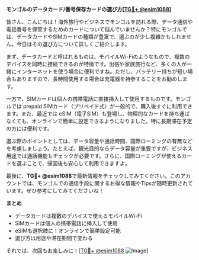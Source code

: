 **モンゴルのデータカード/番号保存カードの選び方[[TG💪+ @esim1088](https://t.me/s/esim1088)]**

皆さん、こんにちは！海外旅行やビジネスでモンゴルを訪れる際、データ通信や電話番号を保管するためのカードについて悩んでいませんか？特にモンゴルでは、データカードやSIMカードの種類が豊富で、選ぶのが少し複雑かもしれません。今日はその選び方について詳しくご紹介します。

まず、データカードと呼ばれるものは、モバイルWi-Fiのようなもので、複数のデバイスを同時に接続できるのが特徴です。出張や家族旅行など、多くの人が一緒にインターネットを使う場合に便利ですね。ただし、バッテリー持ちが短い場合もありますので、長時間使用する場合は充電器を持参することをお勧めします。

一方で、SIMカードは個人の携帯電話に直接挿入して使用するものです。モンゴルでは prepaid SIMカード（プリペイド式）が一般的で、購入後すぐに利用できます。また、最近では eSIM（電子SIM）も登場し、物理的なカードを持ち運ばなくても、オンラインで簡単に設定できるようになりました。特に長期滞在予定の方には便利です。

選ぶ際のポイントとしては、データ容量や通話時間、国際ローミングの有無などを考慮しましょう。たとえば、観光目的ならデータ容量が重要ですが、ビジネス用途では通話機能もチェックが必要です。さらに、国際ローミングが使えるカードを選ぶことで、帰国後も安心して利用できますよ。

最後に、**TG💪+ @esim1088**で最新情報をチェックしてみてください。このアカウントでは、モンゴルでの通信手段に関するお得な情報やTipsが随時更新されています。ぜひ参考にしてみてくださいね！

**まとめ**
- データカードは複数のデバイスで使えるモバイルWi-Fi
- SIMカードは個人の携帯電話に挿入して使用
- eSIMも選択肢に！オンラインで簡単設定可能
- 選び方は用途や滞在期間で変わる

それでは、次回もお楽しみに！[[TG💪+ @esim1088](https://t.me/s/esim1088) ![Image](https://i.postimg.cc/Y0z9fWf4/image.png)]